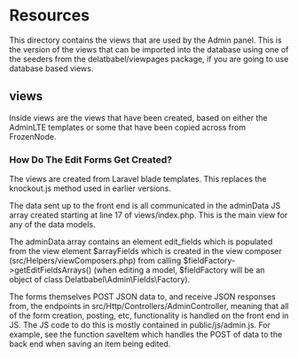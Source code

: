 # Resources

This directory contains the views that are used by the Admin panel.  This is the version of
the views that can be imported into the database using one of the seeders from the delatbabel/viewpages
package, if you are going to use database based views.

## views

Inside views are the views that have been created, based on either the AdminLTE templates or some
that have been copied across from FrozenNode.

### How Do The Edit Forms Get Created?

The views are created from Laravel blade templates.  This replaces the knockout.js method used in
earlier versions.

The data sent up to the front end is all communicated in the adminData JS array created starting at
line 17 of views/index.php.  This is the main view for any of the data models.

The adminData array contains an element edit_fields which is populated from the view element
$arrayFields which is created in the view composer (src/Helpers/viewComposers.php) from calling
$fieldFactory->getEditFieldsArrays() (when editing a model, $fieldFactory will be an object of class
Delatbabel\Admin\Fields\Factory).

The forms themselves POST JSON data to, and receive JSON responses from, the endpoints in
src/Http/Controllers/AdminController, meaning that all of the form creation, posting, etc,
functionality is handled on the front end in JS.  The JS code to do this is mostly contained
in public/js/admin.js.  For example, see the function saveItem which handles the POST of data
to the back end when saving an item being edited.

